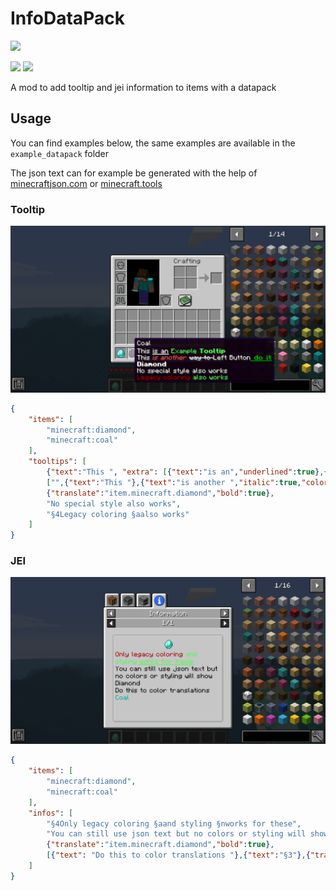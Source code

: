 # InfoDataPack
<a href="https://github.com/GoryMoon/InfoDataPack/actions/workflows/ci.yml"><img src="https://img.shields.io/github/workflow/status/GoryMoon/InfoDataPack/Java%20CI" /></a>

<a href="https://www.curseforge.com/minecraft/mc-mods/infodatapack"><img src="http://cf.way2muchnoise.eu/full_infodatapack_downloads.svg" /></a>
<a href="https://www.curseforge.com/minecraft/mc-mods/infodatapack"><img src="http://cf.way2muchnoise.eu/versions/infodatapack_all.svg" /></a>

A mod to add tooltip and jei information to items with a datapack

## Usage
You can find examples below, the same examples are available in the `example_datapack` folder

The json text can for example be generated with the help of [minecraftjson.com](https://minecraftjson.com) or [minecraft.tools](https://minecraft.tools/en/json_text.php)

### Tooltip
![Tooltip image](.github/images/tooltip.png)
```json
{
    "items": [
        "minecraft:diamond",
        "minecraft:coal"
    ],
    "tooltips": [
        {"text":"This ", "extra": [{"text":"is an","underlined":true},{"text":" Example ","color":"green"},{"text":"Tooltip","bold":true,"color":"green"}]},
        ["",{"text":"This "},{"text":"is another ","italic":true,"color":"red"},{"text":"way to ","strikethrough":true},{"keybind":"key.attack"},{"text":" do it","bold":true,"underlined":true,"color":"dark_green"}],
        {"translate":"item.minecraft.diamond","bold":true},
        "No special style also works",
        "§4Legacy coloring §aalso works"
    ]
}
```

### JEI
![Tooltip image](.github/images/jei_info.png)
```json
{
    "items": [
        "minecraft:diamond",
        "minecraft:coal"
    ],
    "infos": [
        "§4Only legacy coloring §aand styling §nworks for these",
        "You can still use json text but no colors or styling will show",
        {"translate":"item.minecraft.diamond","bold":true},
        [{"text": "Do this to color translations "},{"text":"§3"},{"translate":"item.minecraft.coal"}]
    ]
}
```
